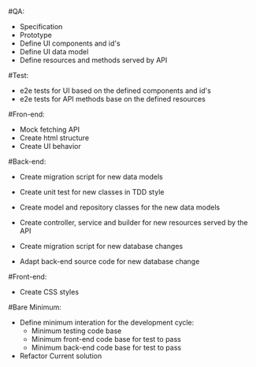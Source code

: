 #QA:
- Specification
- Prototype
- Define UI components and id's
- Define UI data model
- Define resources and methods served by API

#Test:
- e2e tests for UI based on the defined components and id's
- e2e tests for API methods base on the defined resources

#Fron-end:
- Mock fetching API
- Create html structure
- Create UI behavior

#Back-end:
- Create migration script for new data models
- Create unit test for new classes in TDD style
- Create model and repository classes for the new data models
- Create controller, service and builder for new resources served by the API

- Create migration script for new database changes
- Adapt back-end source code for new database change

#Front-end:
- Create CSS styles

#Bare Minimum:

- Define minimum interation for the development cycle:
	- Minimum testing code base
	- Minimum front-end code base for test to pass
	- Minimum back-end code base for test to pass
- Refactor Current solution
